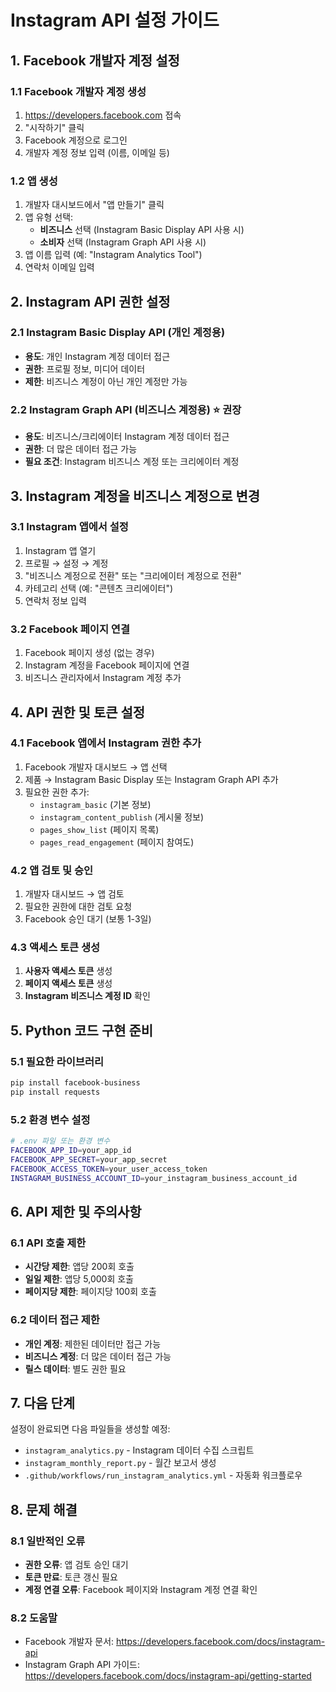 # Instagram API 설정 가이드

## 1. Facebook 개발자 계정 설정

### 1.1 Facebook 개발자 계정 생성

1. https://developers.facebook.com 접속
2. "시작하기" 클릭
3. Facebook 계정으로 로그인
4. 개발자 계정 정보 입력 (이름, 이메일 등)

### 1.2 앱 생성

1. 개발자 대시보드에서 "앱 만들기" 클릭
2. 앱 유형 선택:
   - **비즈니스** 선택 (Instagram Basic Display API 사용 시)
   - **소비자** 선택 (Instagram Graph API 사용 시)
3. 앱 이름 입력 (예: "Instagram Analytics Tool")
4. 연락처 이메일 입력

## 2. Instagram API 권한 설정

### 2.1 Instagram Basic Display API (개인 계정용)

- **용도**: 개인 Instagram 계정 데이터 접근
- **권한**: 프로필 정보, 미디어 데이터
- **제한**: 비즈니스 계정이 아닌 개인 계정만 가능

### 2.2 Instagram Graph API (비즈니스 계정용) ⭐ **권장**

- **용도**: 비즈니스/크리에이터 Instagram 계정 데이터 접근
- **권한**: 더 많은 데이터 접근 가능
- **필요 조건**: Instagram 비즈니스 계정 또는 크리에이터 계정

## 3. Instagram 계정을 비즈니스 계정으로 변경

### 3.1 Instagram 앱에서 설정

1. Instagram 앱 열기
2. 프로필 → 설정 → 계정
3. "비즈니스 계정으로 전환" 또는 "크리에이터 계정으로 전환"
4. 카테고리 선택 (예: "콘텐츠 크리에이터")
5. 연락처 정보 입력

### 3.2 Facebook 페이지 연결

1. Facebook 페이지 생성 (없는 경우)
2. Instagram 계정을 Facebook 페이지에 연결
3. 비즈니스 관리자에서 Instagram 계정 추가

## 4. API 권한 및 토큰 설정

### 4.1 Facebook 앱에서 Instagram 권한 추가

1. Facebook 개발자 대시보드 → 앱 선택
2. 제품 → Instagram Basic Display 또는 Instagram Graph API 추가
3. 필요한 권한 추가:
   - `instagram_basic` (기본 정보)
   - `instagram_content_publish` (게시물 정보)
   - `pages_show_list` (페이지 목록)
   - `pages_read_engagement` (페이지 참여도)

### 4.2 앱 검토 및 승인

1. 개발자 대시보드 → 앱 검토
2. 필요한 권한에 대한 검토 요청
3. Facebook 승인 대기 (보통 1-3일)

### 4.3 액세스 토큰 생성

1. **사용자 액세스 토큰** 생성
2. **페이지 액세스 토큰** 생성
3. **Instagram 비즈니스 계정 ID** 확인

## 5. Python 코드 구현 준비

### 5.1 필요한 라이브러리

```bash
pip install facebook-business
pip install requests
```

### 5.2 환경 변수 설정

```bash
# .env 파일 또는 환경 변수
FACEBOOK_APP_ID=your_app_id
FACEBOOK_APP_SECRET=your_app_secret
FACEBOOK_ACCESS_TOKEN=your_user_access_token
INSTAGRAM_BUSINESS_ACCOUNT_ID=your_instagram_business_account_id
```

## 6. API 제한 및 주의사항

### 6.1 API 호출 제한

- **시간당 제한**: 앱당 200회 호출
- **일일 제한**: 앱당 5,000회 호출
- **페이지당 제한**: 페이지당 100회 호출

### 6.2 데이터 접근 제한

- **개인 계정**: 제한된 데이터만 접근 가능
- **비즈니스 계정**: 더 많은 데이터 접근 가능
- **릴스 데이터**: 별도 권한 필요

## 7. 다음 단계

설정이 완료되면 다음 파일들을 생성할 예정:

- `instagram_analytics.py` - Instagram 데이터 수집 스크립트
- `instagram_monthly_report.py` - 월간 보고서 생성
- `.github/workflows/run_instagram_analytics.yml` - 자동화 워크플로우

## 8. 문제 해결

### 8.1 일반적인 오류

- **권한 오류**: 앱 검토 승인 대기
- **토큰 만료**: 토큰 갱신 필요
- **계정 연결 오류**: Facebook 페이지와 Instagram 계정 연결 확인

### 8.2 도움말

- Facebook 개발자 문서: https://developers.facebook.com/docs/instagram-api
- Instagram Graph API 가이드: https://developers.facebook.com/docs/instagram-api/getting-started
